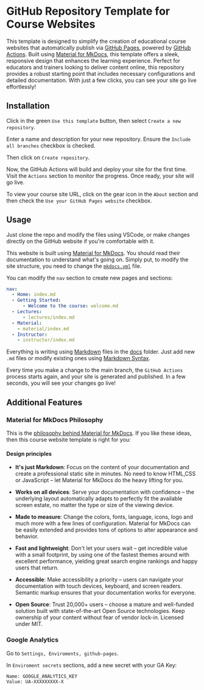 # GitHub Repository Template for Course Websites

This template is designed to simplify the creation of educational course websites that automatically publish via [GitHub Pages](https://pages.github.com/), powered by [GitHub Actions](https://github.com/features/actions). Built using [Material for MkDocs](https://squidfunk.github.io/mkdocs-material/), this template offers a sleek, responsive design that enhances the learning experience. Perfect for educators and trainers looking to deliver content online, this repository provides a robust starting point that includes necessary configurations and detailed documentation. With just a few clicks, you can see your site go live effortlessly!

## Installation

Click in the green `Use this template` button, then select `Create a new repository`.

Enter a name and description for your new repository. Ensure the `Include all branches` checkbox is checked.

Then click on `Create repository`.

Now, the GitHub Actions will build and deploy your site for the first time. Visit the `Actions` section to monitor the progress. Once ready, your site will go live.

To view your course site URL, click on the gear icon in the `About` section and then check the `Use your GitHub Pages website` checkbox.

## Usage

Just clone the repo and modify the files using VSCode, or make changes directly on the GitHub website if you're comfortable with it.

This website is built using [Material for MkDocs](https://squidfunk.github.io/mkdocs-material/). You should read their documentation to understand what's going on. Simply put, to modify the site structure, you need to change the [`mkdocs.yml`](mkdocs.yml) file. 

You can modify the `nav` section to create new pages and sections:

```yaml
nav:
  - Home: index.md
  - Getting Started:
      - Welcome to the course: welcome.md
  - Lectures:
      - lectures/index.md
  - Material:
    - material/index.md
  - Instructor:
    - instructor/index.md
```

Everything is writing using [Markdown](https://www.markdownguide.org/basic-syntax/) files in the [docs](docs) folder. Just add new `.md` files or modify existing ones using [Markdown Syntax](https://yakworks.github.io/docmark/cheat-sheet/).

Every time you make a change to the main branch, the `GitHub Actions` process starts again, and your site is generated and published. In a few seconds, you will see your changes go live!

## Additional Features

### Material for MkDocs Philosophy

This is the [philosophy behind Material for MkDocs](https://squidfunk.github.io/mkdocs-material/philosophy/). If you like these ideas, then this course website template is right for you:

#### Design principles

- __It's just Markdown__: Focus on the content of your documentation and create
  a professional static site in minutes. No need to know HTML,CSS or JavaScript
  – let Material for MkDocs do the heavy lifting for you.

- __Works on all devices__: Serve your documentation with confidence – the
  underlying layout automatically adapts to perfectly fit the available screen
  estate, no matter the type or size of the viewing device.

- __Made to measure__: Change the colors, fonts, language, icons, logo and much
  more with a few lines of configuration. Material for MkDocs can be easily
  extended and provides tons of options to alter appearance and behavior.

- __Fast and lightweight__: Don't let your users wait – get incredible value
  with a small footprint, by using one of the fastest themes around with
  excellent performance, yielding great search engine rankings and happy
  users that return.

- __Accessible__: Make accessibility a priority – users can navigate your
  documentation with touch devices, keyboard, and screen readers. Semantic
  markup ensures that your documentation works for everyone.

- __Open Source__: Trust 20,000+ users – choose a mature and well-funded
  solution built with state-of-the-art Open Source technologies. Keep ownership
  of your content without fear of vendor lock-in. Licensed under MIT.

### Google Analytics

Go to `Settings, Enviroments, github-pages`.

In `Enviroment secrets` sections, add a new secret with your GA Key:

```shell
Name: GOOGLE_ANALYTICS_KEY
Value: UA-XXXXXXXXX-X
```